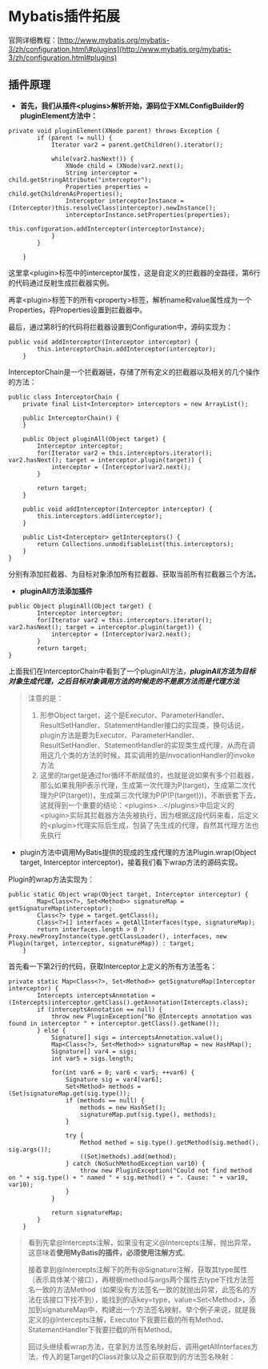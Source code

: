 # Mybatis插件拓展

官网详细教程：[http://www.mybatis.org/mybatis-3/zh/configuration.html\#plugins](http://www.mybatis.org/mybatis-3/zh/configuration.html#plugins)

## **插件原理**

* **首先，我们从插件&lt;plugins&gt;解析开始，源码位于XMLConfigBuilder的pluginElement方法中：**

```
private void pluginElement(XNode parent) throws Exception {
        if (parent != null) {
            Iterator var2 = parent.getChildren().iterator();

            while(var2.hasNext()) {
                XNode child = (XNode)var2.next();
                String interceptor = child.getStringAttribute("interceptor");
                Properties properties = child.getChildrenAsProperties();
                Interceptor interceptorInstance = (Interceptor)this.resolveClass(interceptor).newInstance();
                interceptorInstance.setProperties(properties);
                this.configuration.addInterceptor(interceptorInstance);
            }
        }

    }
```

这里拿&lt;plugin&gt;标签中的interceptor属性，这是自定义的拦截器的全路径，第6行的代码通过反射生成拦截器实例。

再拿&lt;plugin&gt;标签下的所有&lt;property&gt;标签，解析name和value属性成为一个Properties，将Properties设置到拦截器中。

最后，通过第8行的代码将拦截器设置到Configuration中，源码实现为：

```
public void addInterceptor(Interceptor interceptor) {
        this.interceptorChain.addInterceptor(interceptor);
    }
```

InterceptorChain是一个拦截器链，存储了所有定义的拦截器以及相关的几个操作的方法：

```
public class InterceptorChain {
    private final List<Interceptor> interceptors = new ArrayList();

    public InterceptorChain() {
    }

    public Object pluginAll(Object target) {
        Interceptor interceptor;
        for(Iterator var2 = this.interceptors.iterator(); var2.hasNext(); target = interceptor.plugin(target)) {
            interceptor = (Interceptor)var2.next();
        }

        return target;
    }

    public void addInterceptor(Interceptor interceptor) {
        this.interceptors.add(interceptor);
    }

    public List<Interceptor> getInterceptors() {
        return Collections.unmodifiableList(this.interceptors);
    }
}
```

分别有添加拦截器、为目标对象添加所有拦截器、获取当前所有拦截器三个方法。

* **pluginAll方法添加插件**

```
public Object pluginAll(Object target) {
        Interceptor interceptor;
        for(Iterator var2 = this.interceptors.iterator(); var2.hasNext(); target = interceptor.plugin(target)) {
            interceptor = (Interceptor)var2.next();
        }
        return target;
}
```

上面我们在InterceptorChain中看到了一个pluginAll方法，_**pluginAll方法为目标对象生成代理，之后目标对象调用方法的时候走的不是原方法而是代理方法**_

> 注意的是：
>
> 1. 形参Object target，这个是Executor、ParameterHandler、ResultSetHandler、StatementHandler接口的实现类，换句话说，plugin方法是要为Executor、ParameterHandler、ResultSetHandler、StatementHandler的实现类生成代理，从而在调用这几个类的方法的时候，其实调用的是InvocationHandler的invoke方法
> 2. 这里的target是通过for循环不断赋值的，也就是说如果有多个拦截器，那么如果我用P表示代理，生成第一次代理为P\(target\)，生成第二次代理为P\(P\(target\)\)，生成第三次代理为P\(P\(P\(target\)\)\)，不断嵌套下去，这就得到一个重要的结论：&lt;plugins&gt;...&lt;/plugins&gt;中后定义的&lt;plugin&gt;实际其拦截器方法先被执行，因为根据这段代码来看，后定义的&lt;plugin&gt;代理实际后生成，包装了先生成的代理，自然其代理方法也先执行

* plugin方法中调用MyBatis提供的现成的生成代理的方法Plugin.wrap\(Object target, Interceptor interceptor\)，接着我们看下wrap方法的源码实现。

Plugin的wrap方法实现为：

```
public static Object wrap(Object target, Interceptor interceptor) {
        Map<Class<?>, Set<Method>> signatureMap = getSignatureMap(interceptor);
        Class<?> type = target.getClass();
        Class<?>[] interfaces = getAllInterfaces(type, signatureMap);
        return interfaces.length > 0 ? Proxy.newProxyInstance(type.getClassLoader(), interfaces, new Plugin(target, interceptor, signatureMap)) : target;
    }
```

首先看一下第2行的代码，获取Interceptor上定义的所有方法签名：

```
private static Map<Class<?>, Set<Method>> getSignatureMap(Interceptor interceptor) {
        Intercepts interceptsAnnotation = (Intercepts)interceptor.getClass().getAnnotation(Intercepts.class);
        if (interceptsAnnotation == null) {
            throw new PluginException("No @Intercepts annotation was found in interceptor " + interceptor.getClass().getName());
        } else {
            Signature[] sigs = interceptsAnnotation.value();
            Map<Class<?>, Set<Method>> signatureMap = new HashMap();
            Signature[] var4 = sigs;
            int var5 = sigs.length;

            for(int var6 = 0; var6 < var5; ++var6) {
                Signature sig = var4[var6];
                Set<Method> methods = (Set)signatureMap.get(sig.type());
                if (methods == null) {
                    methods = new HashSet();
                    signatureMap.put(sig.type(), methods);
                }

                try {
                    Method method = sig.type().getMethod(sig.method(), sig.args());
                    ((Set)methods).add(method);
                } catch (NoSuchMethodException var10) {
                    throw new PluginException("Could not find method on " + sig.type() + " named " + sig.method() + ". Cause: " + var10, var10);
                }
            }

            return signatureMap;
        }
    }
```

> 看到先拿@Intercepts注解，如果没有定义@Intercepts注解，抛出异常，这意味着**使用MyBatis的插件，必须使用注解方式**。
>
> 接着拿到@Intercepts注解下的所有@Signature注解，获取其type属性（表示具体某个接口），再根据method与args两个属性去type下找方法签名一致的方法Method（如果没有方法签名一致的就抛出异常，此签名的方法在该接口下找不到），能找到的话key=type，value=Set&lt;Method&gt;，添加到signatureMap中，构建出一个方法签名映射。举个例子来说，就是我定义的@Intercepts注解，Executor下我要拦截的所有Method、StatementHandler下我要拦截的所有Method。
>
> 回过头继续看wrap方法，在拿到方法签名映射后，调用getAllInterfaces方法，传入的是Target的Class对象以及之前获取到的方法签名映射：



